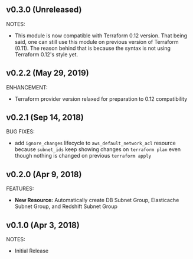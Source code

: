 ## v0.3.0 (Unreleased)

NOTES:

* This module is now compatible with Terraform 0.12 version. That being said, one can still use this module on previous version of Terraform (0.11). The reason behind that is because the syntax is not using Terraform 0.12's style yet.

## v0.2.2 (May 29, 2019)

ENHANCEMENT:

* Terraform provider version relaxed for preparation to 0.12 compatibility

## v0.2.1 (Sep 14, 2018)

BUG FIXES:

* add `ignore_changes` lifecycle to `aws_default_network_acl` resource because `subnet_ids` keep showing changes on `terraform plan` even though nothing is changed on previous `terraform apply`

## v0.2.0 (Apr 9, 2018)

FEATURES:

* **New Resource:** Automatically create DB Subnet Group, Elasticache Subnet Group, and Redshift Subnet Group

## v0.1.0 (Apr 3, 2018)

NOTES:

* Initial Release
